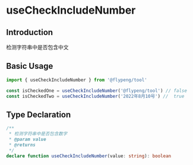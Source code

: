 # useCheckIncludeNumber

## Introduction

检测字符串中是否包含中文

## Basic Usage

```ts
import { useCheckIncludeNumber } from '@flypeng/tool'

const isCheckedOne = useCheckIncludeNumber('@flypeng/tool') // false
const isCheckedTwo = useCheckIncludeNumber('2022年8月10号') //  true
```

## Type Declaration

```ts
/**
 * 检测字符串中是否包含数字
 * @param value
 * @returns
 */
declare function useCheckIncludeNumber(value: string): boolean
```
